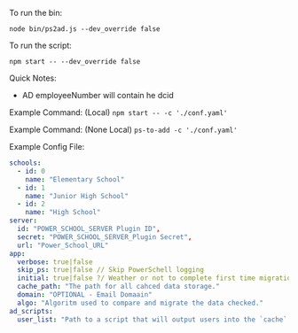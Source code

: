 To run the bin:

`node bin/ps2ad.js --dev_override false`

To run the script:

`npm start -- --dev_override false`

Quick Notes:

- AD employeeNumber will contain he dcid


Example Command: (Local)
`npm start -- -c './conf.yaml'`

Example Command: (None Local)
`ps-to-add -c './conf.yaml'`

Example Config File:

```yaml
schools:
  - id: 0
    name: "Elementary School"
  - id: 1
    name: "Junior High School"
  - id: 2
    name: "High School"
server:
  id: "POWER_SCHOOL_SERVER Plugin ID",
  secret: "POWER_SCHOOL_SERVER_Plugin Secret",
  url: "Power_School_URL"
app:
  verbose: true|false
  skip_ps: true|false // Skip PowerSchell logging
  initial: true|false ?/ Weather or not to complete first time migration
  cache_path: "The path for all cahced data storage."
  domain: "OPTIONAL - Email Domaain"
  algo: "Algoritm used to compare and migrate the data checked."
ad_scripts:
  user_list: "Path to a script that will output users into the `cache` folder."
```
